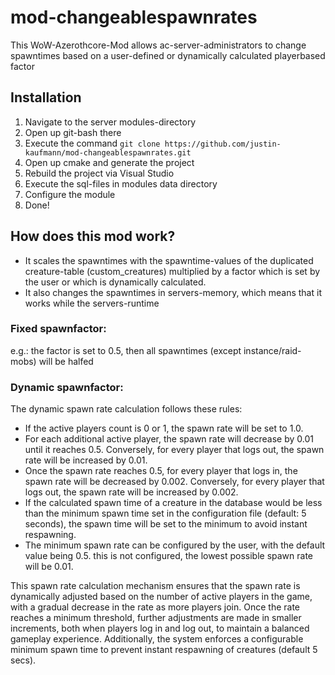 # mod-changeablespawnrates

This WoW-Azerothcore-Mod allows ac-server-administrators to change spawntimes based on a user-defined or dynamically calculated playerbased factor

## Installation
  1. Navigate to the server modules-directory
  2. Open up git-bash there
  3. Execute the command `git clone https://github.com/justin-kaufmann/mod-changeablespawnrates.git`
  4. Open up cmake and generate the project
  5. Rebuild the project via Visual Studio
  6. Execute the sql-files in modules data directory
  7. Configure the module
  8. Done!

## How does this mod work?
  -  It scales the spawntimes with the spawntime-values of the duplicated creature-table (custom_creatures) multiplied by a factor which is set by the user or which is dynamically calculated.
  -  It also changes the spawntimes in servers-memory, which means that it works while the servers-runtime 

### Fixed spawnfactor:
  e.g.: the factor is set to 0.5, then all spawntimes (except instance/raid-mobs) will be halfed

### Dynamic spawnfactor:   
  The dynamic spawn rate calculation follows these rules:

  - If the active players count is 0 or 1, the spawn rate will be set to 1.0.
  - For each additional active player, the spawn rate will decrease by 0.01 until it reaches 0.5.
    Conversely, for every player that logs out, the spawn rate will be increased by 0.01.
  - Once the spawn rate reaches 0.5, for every player that logs in, the spawn rate will be decreased by 0.002.
    Conversely, for every player that logs out, the spawn rate will be increased by 0.002.
  - If the calculated spawn time of a creature in the database would be less than the minimum spawn time set in the configuration file (default: 5 seconds), the spawn time will be set to the minimum to avoid instant respawning.
  - The minimum spawn rate can be configured by the user, with the default value being 0.5.
    this is not configured, the lowest possible spawn rate will be 0.01.

This spawn rate calculation mechanism ensures that the spawn rate is dynamically adjusted based on the number of active players in the game, with a gradual decrease in the rate as more players join. Once the rate reaches a minimum threshold, further adjustments are made in smaller increments, both when players log in and log out, to maintain a balanced gameplay experience. Additionally, the system enforces a configurable minimum spawn time to prevent instant respawning of creatures (default 5 secs).
